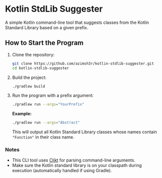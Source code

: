 # Kotlin StdLib Suggester

A simple Kotlin command-line tool that suggests classes from the Kotlin Standard Library based on a given prefix.

## How to Start the Program

1. Clone the repository:
   ```sh
   git clone https://github.com/azimsh3r/kotlin-stdlib-suggester.git
   cd kotlin-stdlib-suggester
   ```

2. Build the project:
   ```sh
   ./gradlew build
   ```

3. Run the program with a prefix argument:
   ```sh
   ./gradlew run --args="YourPrefix"
   ```

   **Example:**
   ```sh
   ./gradlew run --args="Abstract"
   ```

   This will output all Kotlin Standard Library classes whose names contain `"Function"` in their class name.

### Notes
- This CLI tool uses [Clikt](https://ajalt.github.io/clikt/) for parsing command-line arguments.
- Make sure the Kotlin standard library is on your classpath during execution (automatically handled if using Gradle).
